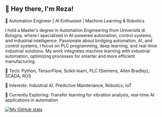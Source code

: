 ## 👋 Hey there, I'm Reza!
🚀 Automation Engineer | AI Enthusiast | Machine Learning & Robotics

I hold a Master’s degree in Automation Engineering from Università di Bologna, where I specialized in AI-powered automation, control systems, and industrial intelligence. Passionate about bridging automation, AI, and control systems, I focus on PLC programming, deep learning, and real-time industrial solutions. My work integrates machine learning with industrial automation, optimizing processes for smarter and more efficient manufacturing.

🔹 Tech: Python, TensorFlow, Scikit-learn, PLC (Siemens, Allen Bradley), SCADA, ROS

🔹 Interests: Industrial AI, Predictive Maintenance, Robotics, IoT

🔹 Currently Exploring: Transfer learning for vibration analysis, real-time AI applications in automation

[![My GitHub stats](https://github-readme-stats.vercel.app/api?username=reza77gh&count_private=true&show_icons=true&theme=radical&hide_rank=false)](https://github.com/reza77gh/github-readme-stats)

<!--
**reza77gh/reza77gh** is a ✨ _special_ ✨ repository because its `README.md` (this file) appears on your GitHub profile.

Here are some ideas to get you started:

- 🔭 I’m currently working on ...
- 🌱 I’m currently learning ...
- 👯 I’m looking to collaborate on ...
- 🤔 I’m looking for help with ...
- 💬 Ask me about ...
- 📫 How to reach me: ...
- 😄 Pronouns: ...
- ⚡ Fun fact: ...
-->
